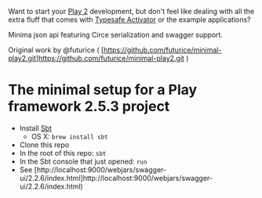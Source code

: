 Want to start your [Play 2](https://www.playframework.com/documentation/2.5.x/Home) development, but don't feel like dealing with all the extra fluff that comes with [Typesafe Activator](https://www.typesafe.com/activator/docs) or the example applications?

Minima json api featuring Circe serialization and swagger support.

Original work by @futurice (	[https://github.com/futurice/minimal-play2.git]https://github.com/futurice/minimal-play2.git )


# The minimal setup for a Play framework 2.5.3 project

* Install [Sbt](http://www.scala-sbt.org/index.html)
  * OS X: `brew install sbt`
* Clone this repo
* In the root of this repo: `sbt`
* In the Sbt console that just opened: `run`
* See [http://localhost:9000/webjars/swagger-ui/2.2.6/index.html]http://localhost:9000/webjars/swagger-ui/2.2.6/index.html)
